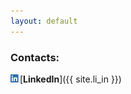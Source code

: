 ```yaml
---
layout: default
---
```


### **Contacts:**

![LinkedIn](/assets/images/LI-In-Bug.png)[**LinkedIn**]({{ site.li_in }})